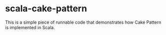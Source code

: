# scala-cake-pattern
This is a simple piece of runnable code that demonstrates how Cake Pattern is implemented in Scala.

